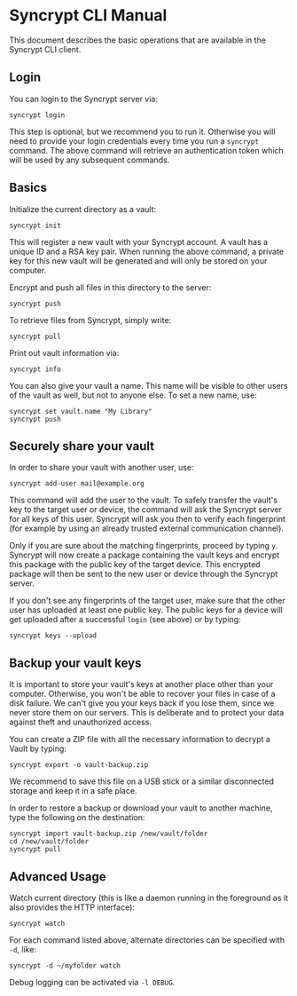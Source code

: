 # Syncrypt CLI Manual

This document describes the basic operations that are available in the
Syncrypt CLI client.

## Login

You can login to the Syncrypt server via:

    syncrypt login

This step is optional, but we recommend you to run it. Otherwise you will
need to provide your login credentials every time you run a `syncrypt` command.
The above command will retrieve an authentication token which will be used by any
subsequent commands.

## Basics

Initialize the current directory as a vault:

    syncrypt init

This will register a new vault with your Syncrypt account. A vault has a unique
ID and a RSA key pair. When running the above command, a private key for this
new vault will be generated and will only be stored on your computer.

Encrypt and push all files in this directory to the server:

    syncrypt push

To retrieve files from Syncrypt, simply write:

    syncrypt pull

Print out vault information via:

    syncrypt info

You can also give your vault a name. This name will be visible to other users
of the vault as well, but not to anyone else. To set a new name, use:

    syncrypt set vault.name "My Library"
    syncrypt push

## Securely share your vault

In order to share your vault with another user, use:

    syncrypt add-user mail@example.org

This command will add the user to the vault. To safely transfer the vault's
key to the target user or device, the command will ask the Syncrypt server
for all keys of this user. Syncrypt will ask you then to verify each
fingerprint (for example by using an already trusted external communication
channel).

Only if you are sure about the matching fingerprints, proceed by typing ``y``.
Syncrypt will now create a package containing the vault keys and encrypt this
package with the public key of the target device. This encrypted package will
then be sent to the new user or device through the Syncrypt server.

If you don't see any fingerprints of the target user, make sure that the other
user has uploaded at least one public key. The public keys for a device will
get uploaded after a successful ``login`` (see above) or by typing:

    syncrypt keys --upload

## Backup your vault keys

It is important to store your vault's keys at another place other than your
computer. Otherwise, you won't be able to recover your files in case of a
disk failure. We can't give you your keys back if you lose them, since we never
store them on our servers. This is deliberate and to protect your data against
theft and unauthorized access.

You can create a ZIP file with all the necessary information to decrypt a Vault
by typing:

    syncrypt export -o vault-backup.zip

We recommend to save this file on a USB stick or a similar disconnected
storage and keep it in a safe place.

In order to restore a backup or download your vault to another machine, type the
following on the destination:

    syncrypt import vault-backup.zip /new/vault/folder
    cd /new/vault/folder
    syncrypt pull

## Advanced Usage

Watch current directory (this is like a daemon running in the foreground as it
also provides the HTTP interface):

    syncrypt watch

For each command listed above, alternate directories can be specified with
``-d``, like:

    syncrypt -d ~/myfolder watch

Debug logging can be activated via ``-l DEBUG``.
